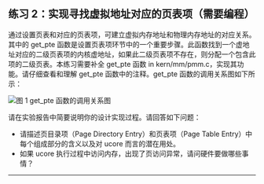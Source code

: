 ## 练习 2：实现寻找虚拟地址对应的页表项（需要编程）

通过设置页表和对应的页表项，可建立虚拟内存地址和物理内存地址的对应关系。其中的 get_pte 函数是设置页表项环节中的一个重要步骤。此函数找到一个虚地址对应的二级页表项的内核虚地址，如果此二级页表项不存在，则分配一个包含此项的二级页表。本练习需要补全 get_pte 函数 in kern/mm/pmm.c，实现其功能。请仔细查看和理解 get_pte 函数中的注释。get_pte 函数的调用关系图如下所示：  

![图 1 get_pte 函数的调用关系图](https://learningos.github.io/ucore_os_webdocs/lab2_figs/image001.png)  

请在实验报告中简要说明你的设计实现过程。请回答如下问题：  
- 请描述页目录项（Page Directory Entry）和页表项（Page Table Entry）中每个组成部分的含义以及对 ucore 而言的潜在用处。  
- 如果 ucore 执行过程中访问内存，出现了页访问异常，请问硬件要做哪些事情？

----
